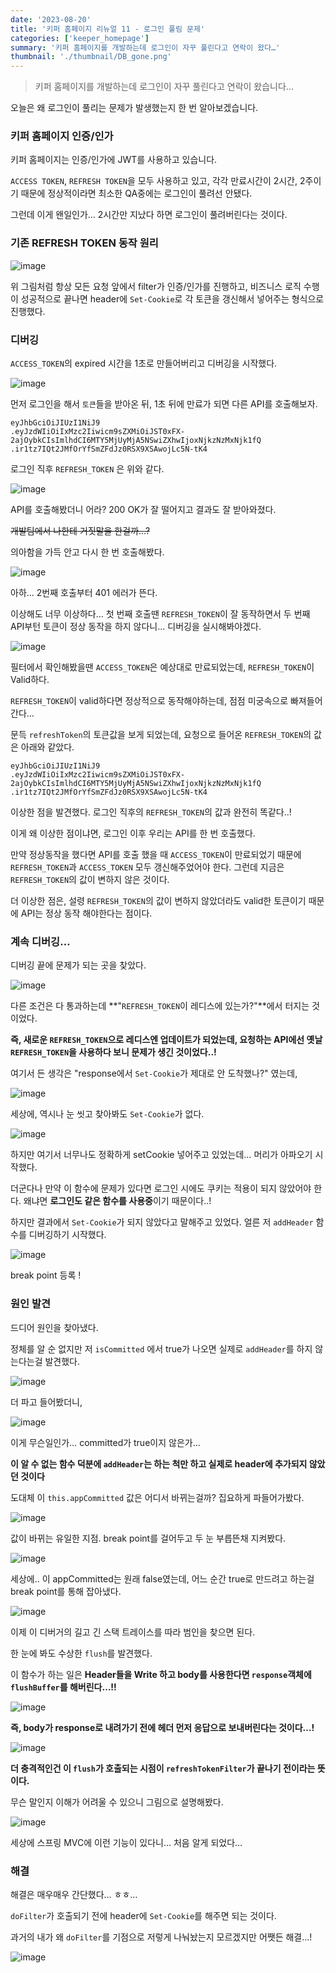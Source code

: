 ```yaml
---
date: '2023-08-20'
title: '키퍼 홈페이지 리뉴얼 11 - 로그인 풀림 문제'
categories: ['keeper_homepage']
summary: '키퍼 홈페이지를 개발하는데 로그인이 자꾸 풀린다고 연락이 왔다…'
thumbnail: './thumbnail/DB_gone.png'
---
```


> 키퍼 홈페이지를 개발하는데 로그인이 자꾸 풀린다고 연락이 왔습니다…

오늘은 왜 로그인이 풀리는 문제가 발생했는지 한 번 알아보겠습니다.

### 키퍼 홈페이지 인증/인가

키퍼 홈페이지는 인증/인가에 JWT를 사용하고 있습니다.

`ACCESS TOKEN`, `REFRESH TOKEN`을 모두 사용하고 있고, 각각 만료시간이 2시간, 2주이기 때문에 정상적이라면 최소한 QA중에는 로그인이 풀려선 안됐다.

그런데 이게 왠일인가… 2시간만 지났다 하면 로그인이 풀려버린다는 것이다.

### 기존 REFRESH TOKEN 동작 원리

![image](https://user-images.githubusercontent.com/26597702/271814890-28e9d8e2-71aa-431e-b392-37b8e1ef15b2.png)

위 그림처럼 항상 모든 요청 앞에서 filter가 인증/인가를 진행하고, 비즈니스 로직 수행이 성공적으로 끝나면 header에 `Set-Cookie`로 각 토큰을 갱신해서 넣어주는 형식으로 진행했다.

### 디버깅

`ACCESS_TOKEN`의 expired 시간을 1초로 만들어버리고 디버깅을 시작했다.

![image](https://user-images.githubusercontent.com/26597702/271814893-a9ff5b87-3fd6-4382-989e-cde963b5bcd4.png)


먼저 로그인을 해서 `토큰`들을 받아온 뒤, 1초 뒤에 만료가 되면 다른 API를 호출해보자.

```
eyJhbGciOiJIUzI1NiJ9
.eyJzdWIiOiIxMzc2Iiwicm9sZXMiOiJST0xFX-2ajOybkCIsImlhdCI6MTY5MjUyMjA5NSwiZXhwIjoxNjkzNzMxNjk1fQ
.ir1tz7IQt2JMfOrYfSmZFdJz0RSX9XSAwojLc5N-tK4
```

로그인 직후 `REFRESH_TOKEN` 은 위와 같다.

![image](https://user-images.githubusercontent.com/26597702/271814896-e2bf786b-77ae-4fc7-805c-898b43db143e.png)

API를 호출해봤더니 어라? 200 OK가 잘 떨어지고 결과도 잘 받아와졌다.

~~개발팀에서 나한테 거짓말을 한걸까…?~~

의아함을 가득 안고 다시 한 번 호출해봤다.

![image](https://user-images.githubusercontent.com/26597702/271814902-ff8479ae-e35c-4a41-b72a-5fa78f27cd9c.png)

아하… 2번째 호출부터 401 에러가 뜬다.

이상해도 너무 이상하다… 첫 번째 호출땐 `REFRESH_TOKEN`이 잘 동작하면서 두 번째 API부턴 토큰이 정상 동작을 하지 않다니… 디버깅을 실시해봐야겠다.

![image](https://user-images.githubusercontent.com/26597702/271814941-fb3ce614-d213-4bb2-86c1-4fd44af50876.png)

필터에서 확인해봤을땐 `ACCESS_TOKEN`은 예상대로 만료되었는데, `REFRESH_TOKEN`이 Valid하다.

`REFRESH_TOKEN`이 valid하다면 정상적으로 동작해야하는데, 점점 미궁속으로 빠져들어간다…

문득 `refreshToken`의 토큰값을 보게 되었는데, 요청으로 들어온 `REFRESH_TOKEN`의 값은 아래와 같았다.

```
eyJhbGciOiJIUzI1NiJ9
.eyJzdWIiOiIxMzc2Iiwicm9sZXMiOiJST0xFX-2ajOybkCIsImlhdCI6MTY5MjUyMjA5NSwiZXhwIjoxNjkzNzMxNjk1fQ
.ir1tz7IQt2JMfOrYfSmZFdJz0RSX9XSAwojLc5N-tK4
```

이상한 점을 발견했다. 로그인 직후의 `REFRESH_TOKEN`의 값과 완전히 똑같다..!

이게 왜 이상한 점이냐면, 로그인 이후 우리는 API를 한 번 호출했다.

만약 정상동작을 했다면 API를 호출 했을 때 `ACCESS_TOKEN`이 만료되었기 때문에 `REFRESH_TOKEN`과 `ACCESS_TOKEN` 모두 갱신해주었어야 한다. 그런데 지금은 `REFRESH_TOKEN`의 값이 변하지 않은 것이다.

더 이상한 점은, 설령 `REFRESH_TOKEN`의 값이 변하지 않았더라도 valid한 토큰이기 때문에 API는 정상 동작 해야한다는 점이다.

### 계속 디버깅…

디버깅 끝에 문제가 되는 곳을 찾았다.

![image](https://user-images.githubusercontent.com/26597702/271814947-e3237918-ed2b-482b-85fd-c7f3487a7936.png)

다른 조건은 다 통과하는데 **"`REFRESH_TOKEN`이 레디스에 있는가?"**에서 터지는 것이었다.

**즉, 새로운 `REFRESH_TOKEN`으로 레디스엔 업데이트가 되었는데, 요청하는 API에선 옛날 `REFRESH_TOKEN`을 사용하다 보니 문제가 생긴 것이었다..!**

여기서 든 생각은 "response에서 `Set-Cookie`가 제대로 안 도착했나?" 였는데, 



![image](https://user-images.githubusercontent.com/26597702/271814948-74817b9d-b05d-4ea5-8af2-5fd5faf3220e.png)

세상에, 역시나 눈 씻고 찾아봐도 `Set-Cookie`가 없다.

![image](https://user-images.githubusercontent.com/26597702/271814952-5a7dff23-5e3d-4d82-a6d5-26b5e29c5dfa.png)


하지만 여기서 너무나도 정확하게 setCookie 넣어주고 있었는데… 머리가 아파오기 시작했다.

더군다나 만약 이 함수에 문제가 있다면 로그인 시에도 쿠키는 적용이 되지 않았어야 한다. 왜냐면 **로그인도 같은 함수를 사용중**이기 때문이다..!

하지만 결과에서 `Set-Cookie`가 되지 않았다고 말해주고 있었다. 얼른 저 `addHeader` 함수를 디버깅하기 시작했다.

![image](https://user-images.githubusercontent.com/26597702/271814957-4ff19a18-011d-4353-a480-1ce4f454ee45.png)

break point 등록 !

### 원인 발견

드디어 원인을 찾아냈다.

정체를 알 순 없지만 저 `isCommitted` 에서 true가 나오면 실제로 `addHeader`를 하지 않는다는걸 발견했다.

![image](https://user-images.githubusercontent.com/26597702/271814984-7a15c390-9baf-486a-9fdc-4e17c4d8a0b5.png)

더 파고 들어봤더니,



![image](https://user-images.githubusercontent.com/26597702/271814987-091f4067-d401-4c6f-bf67-55c0e8ad0f6b.png)

이게 무슨일인가… committed가 true이지 않은가…

**이 알 수 없는 함수 덕분에 `addHeader`는 하는 척만 하고 실제로 header에 추가되지 않았던 것이다**

도대체 이 `this.appCommitted` 값은 어디서 바뀌는걸까? 집요하게 파들어가봤다.



![image](https://user-images.githubusercontent.com/26597702/271814990-55b07f83-5399-401c-ba1a-cdc2724b8499.png)

값이 바뀌는 유일한 지점. break point를 걸어두고 두 눈 부릅뜬채 지켜봤다.



![image](https://user-images.githubusercontent.com/26597702/271814995-de782c3b-2414-45a2-bdcc-b275e59f1c23.png)

세상에.. 이 appCommitted는 원래 false였는데, 어느 순간 true로 만드려고 하는걸 break point를 통해 잡아냈다.



![image](https://user-images.githubusercontent.com/26597702/271815000-e0adcc64-f2fa-4e77-918b-5b37031a74f1.png)


이제 이 디버거의 길고 긴 스택 트레이스를 따라 범인을 찾으면 된다.

한 눈에 봐도 수상한 `flush`를 발견했다.

이 함수가 하는 일은 **Header들을 Write 하고 body를 사용한다면 `response`객체에 `flushBuffer`를 해버린다…!!**

![image](https://user-images.githubusercontent.com/26597702/271815021-9345c095-b40c-489a-9097-8a34265824d5.png)

**즉, body가 response로 내려가기 전에 헤더 먼저 응답으로 보내버린다는 것이다…!**



![image](https://user-images.githubusercontent.com/26597702/271815027-9c372fa0-147c-4a27-b0cb-15f3e949394b.png)

**더 충격적인건 이 `flush`가 호출되는 시점이 `refreshTokenFilter`가 끝나기 전이라는 뜻이다.**

무슨 말인지 이해가 어려울 수 있으니 그림으로 설명해봤다.



![image](https://user-images.githubusercontent.com/26597702/271815033-1769fb9b-da71-4d14-b868-f3376f7e50d5.png)

세상에 스프링 MVC에 이런 기능이 있다니… 처음 알게 되었다…

### 해결

해결은 매우매우 간단했다… ㅎㅎ…

`doFilter`가 호출되기 전에 header에 `Set-Cookie`를 해주면 되는 것이다.

과거의 내가 왜 `doFilter`를 기점으로 저렇게 나눠놨는지 모르겠지만 어쨋든 해결…!

![image](https://user-images.githubusercontent.com/26597702/271815030-6d853634-3aed-4d75-bb64-b0adc1c2e680.png)
